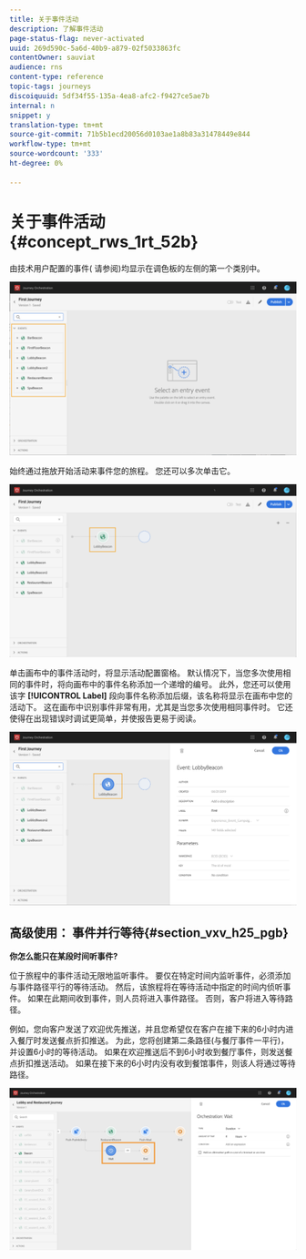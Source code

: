 ```yaml
---
title: 关于事件活动
description: 了解事件活动
page-status-flag: never-activated
uuid: 269d590c-5a6d-40b9-a879-02f5033863fc
contentOwner: sauviat
audience: rns
content-type: reference
topic-tags: journeys
discoiquuid: 5df34f55-135a-4ea8-afc2-f9427ce5ae7b
internal: n
snippet: y
translation-type: tm+mt
source-git-commit: 71b5b1ecd20056d0103ae1a8b83a31478449e844
workflow-type: tm+mt
source-wordcount: '333'
ht-degree: 0%

---
```



# 关于事件活动 {#concept_rws_1rt_52b}

由技术用户配置的事件( [](../event/about-events.md)请参阅)均显示在调色板的左侧的第一个类别中。

![](../assets/journey43.png)

始终通过拖放开始活动来事件您的旅程。 您还可以多次单击它。

![](../assets/journey44.png)

单击画布中的事件活动时，将显示活动配置窗格。 默认情况下，当您多次使用相同的事件时，将向画布中的事件名称添加一个递增的编号。 此外，您还可以使用该字 **[!UICONTROL Label]** 段向事件名称添加后缀，该名称将显示在画布中您的活动下。 这在画布中识别事件非常有用，尤其是当您多次使用相同事件时。 它还使得在出现错误时调试更简单，并使报告更易于阅读。

![](../assets/journey33.png)

## 高级使用： 事件并行等待{#section_vxv_h25_pgb}

**你怎么能只在某段时间听事件?**

位于旅程中的事件活动无限地监听事件。 要仅在特定时间内监听事件，必须添加与事件路径平行的等待活动。 然后，该旅程将在等待活动中指定的时间内侦听事件。 如果在此期间收到事件，则人员将进入事件路径。 否则，客户将进入等待路径。

例如，您向客户发送了欢迎优先推送，并且您希望仅在客户在接下来的6小时内进入餐厅时发送餐点折扣推送。 为此，您将创建第二条路径(与餐厅事件一平行)，并设置6小时的等待活动。 如果在欢迎推送后不到6小时收到餐厅事件，则发送餐点折扣推送活动。 如果在接下来的6小时内没有收到餐馆事件，则该人将通过等待路径。

![](../assets/journeyuc2_31.png)
